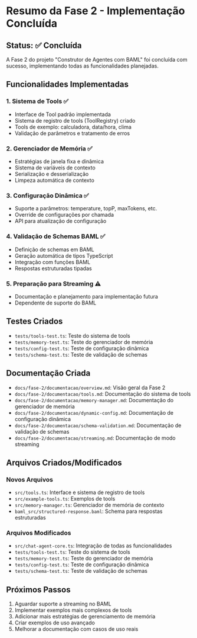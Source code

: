 # Resumo da Fase 2 - Implementação Concluída

## Status: ✅ Concluída

A Fase 2 do projeto "Construtor de Agentes com BAML" foi concluída com sucesso, implementando todas as funcionalidades planejadas.

## Funcionalidades Implementadas

### 1. Sistema de Tools ✅
- Interface de Tool padrão implementada
- Sistema de registro de tools (ToolRegistry) criado
- Tools de exemplo: calculadora, data/hora, clima
- Validação de parâmetros e tratamento de erros

### 2. Gerenciador de Memória ✅
- Estratégias de janela fixa e dinâmica
- Sistema de variáveis de contexto
- Serialização e desserialização
- Limpeza automática de contexto

### 3. Configuração Dinâmica ✅
- Suporte a parâmetros: temperature, topP, maxTokens, etc.
- Override de configurações por chamada
- API para atualização de configuração

### 4. Validação de Schemas BAML ✅
- Definição de schemas em BAML
- Geração automática de tipos TypeScript
- Integração com funções BAML
- Respostas estruturadas tipadas

### 5. Preparação para Streaming ⚠️
- Documentação e planejamento para implementação futura
- Dependente de suporte do BAML

## Testes Criados

- `tests/tools-test.ts`: Teste do sistema de tools
- `tests/memory-test.ts`: Teste do gerenciador de memória
- `tests/config-test.ts`: Teste de configuração dinâmica
- `tests/schema-test.ts`: Teste de validação de schemas

## Documentação Criada

- `docs/fase-2/documentacao/overview.md`: Visão geral da Fase 2
- `docs/fase-2/documentacao/tools.md`: Documentação do sistema de tools
- `docs/fase-2/documentacao/memory-manager.md`: Documentação do gerenciador de memória
- `docs/fase-2/documentacao/dynamic-config.md`: Documentação de configuração dinâmica
- `docs/fase-2/documentacao/schema-validation.md`: Documentação de validação de schemas
- `docs/fase-2/documentacao/streaming.md`: Documentação de modo streaming

## Arquivos Criados/Modificados

### Novos Arquivos
- `src/tools.ts`: Interface e sistema de registro de tools
- `src/example-tools.ts`: Exemplos de tools
- `src/memory-manager.ts`: Gerenciador de memória de contexto
- `baml_src/structured-response.baml`: Schema para respostas estruturadas

### Arquivos Modificados
- `src/chat-agent-core.ts`: Integração de todas as funcionalidades
- `tests/tools-test.ts`: Teste do sistema de tools
- `tests/memory-test.ts`: Teste do gerenciador de memória
- `tests/config-test.ts`: Teste de configuração dinâmica
- `tests/schema-test.ts`: Teste de validação de schemas

## Próximos Passos

1. Aguardar suporte a streaming no BAML
2. Implementar exemplos mais complexos de tools
3. Adicionar mais estratégias de gerenciamento de memória
4. Criar exemplos de uso avançado
5. Melhorar a documentação com casos de uso reais